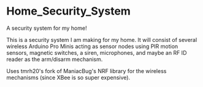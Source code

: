 # Home_Security_System
A security system for my home!

This is a security system I am making for my home. It will consist of several wireless Arduino Pro Minis acting as sensor nodes
using PIR motion sensors, magnetic switches, a siren, microphones, and maybe an RF ID reader as the arm/disarm mechanism.

Uses tmrh20's fork of ManiacBug's NRF library for the wireless mechanisms (since XBee is so super expensive).
